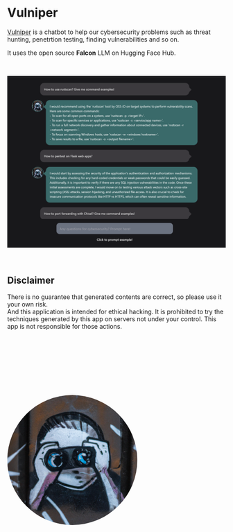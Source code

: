 # Vulniper

[Vulniper](https://vulniper.hdks.org/) is a chatbot to help our cybersecurity problems such as threat hunting, penetrtion testing, finding vulnerabilities and so on.

It uses the open source **Falcon** LLM on Hugging Face Hub.

<br />

![Screenshot](screenshot.png)

<br />

## Disclaimer

There is no guarantee that generated contents are correct, so please use it your own risk.  
And this application is intended for ethical hacking. It is prohibited to try the techniques generated by this app on servers not under your control. This app is not responsible for those actions.

<br />
<br />
<br />
<br />
<br />
<br />
<br />
<br />


<img src="static/vulniper.png" alt="Vulniper" width=300 height=300 style="border-radius: 50%" />
